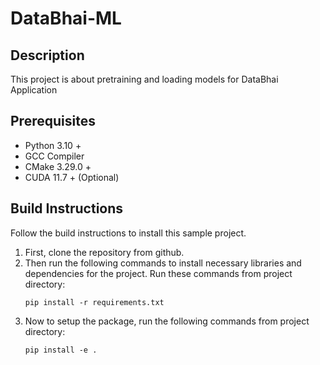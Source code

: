 # DataBhai-ML

## Description

This project is about pretraining and loading models for DataBhai Application

## Prerequisites

- Python 3.10 +
- GCC Compiler
- CMake 3.29.0 +
- CUDA 11.7 + (Optional)

## Build Instructions

Follow the build instructions to install this sample project.

1. First, clone the repository from github.
2. Then run the following commands to install necessary libraries and dependencies for the project. Run these commands from project directory:
    ```
    pip install -r requirements.txt
    ```
3. Now to setup the package, run the following commands from project directory:
    ```
    pip install -e .
    ```